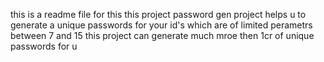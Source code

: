 this is a readme file for this this project
password gen project helps u to generate a unique passwords for your id's
which are of limited perametrs between 7 and 15
this project can generate much mroe then 1cr of unique passwords for u
